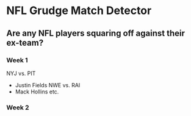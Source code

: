 # NFL Grudge Match Detector
## Are any NFL players squaring off against their ex-team?
### Week 1
NYJ vs. PIT  
- Justin Fields
NWE vs. RAI
- Mack Hollins
etc.  
### Week 2


